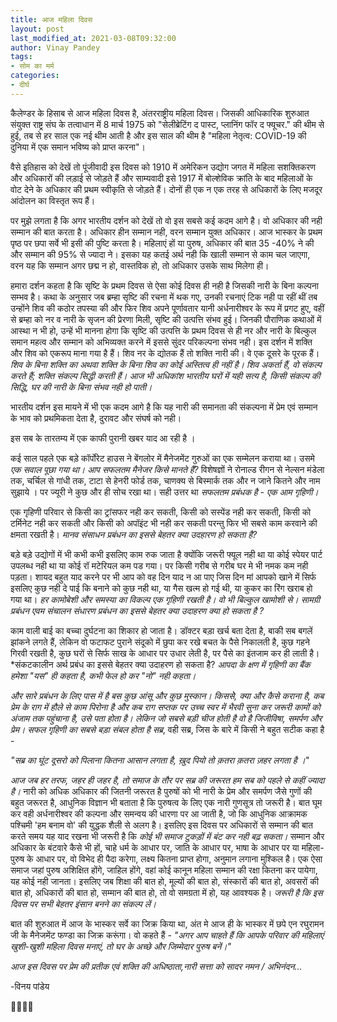 ```yaml
---
title: आज महिला दिवस
layout: post
last_modified_at: 2021-03-08T09:32:00
author: Vinay Pandey
tags:
- सोम का मर्म
categories:
- दीर्घ
---
```

कैलेण्डर के हिसाब से आज महिला दिवस है, अंतरराष्ट्रीय महिला दिवस। जिसकी आधिकारिक शुरुआत संयुक्त राष्ट्र संघ के तत्वाधान में 8 मार्च 1975 को "सेलीब्रेटिंग द पास्ट, प्लानिंग फॉर द फ्यूचर." की थीम से हुई, तब से हर साल एक नई थीम आती है और इस साल  की थीम है "महिला नेतृत्व: COVID-19 की दुनिया में एक समान भविष्य को प्राप्त करना"।

वैसे इतिहास को देखें तो पूंजीवादी इस दिवस को 1910 में अमेरिकन उद्योग जगत में महिला सशक्तिकरण और अधिकारों की लड़ाई से जोड़ते हैं और साम्यवादी इसे 1917 में बोल्शेविक क्रांति के बाद महिलाओं के वोट देने के अधिकार की प्रथम स्वीकृति से जोड़ते हैं। दोनों ही एक न एक तरह से अधिकारों के लिए मजदूर आंदोलन का विस्तृत रूप हैं। 

पर मुझे लगता है कि अगर भारतीय दर्शन को देखें तो वो इस सबसे कई कदम आगे है। वो अधिकार की नही सम्मान की बात करता है। अधिकार हीन सम्मान नही, वरन सम्मान युक्त अधिकार। आज भास्कर के प्रथम पृष्ठ पर छपा सर्वे भी इसी की पुष्टि करता है। महिलाएं हों या पुरुष, अधिकार की बात 35 -40% ने की और सम्मान की 95% से ज्यादा ने। इसका यह कतई अर्थ नही कि खाली सम्मान से काम चल जाएगा, वरन यह कि सम्मान अगर छद्म न हो, वास्तविक हो, तो अधिकार उसके साथ मिलेगा ही।  

हमारा दर्शन कहता है कि सृष्टि के प्रथम दिवस से ऐसा कोई दिवस ही नही है जिसकी नारी के बिना कल्पना सम्भव है। कथा के अनुसार जब ब्रम्हा सृष्टि की रचना में थक गए, उनकी रचनाएं टिक नही पा रहीं थीं तब उन्होंने शिव की कठोर तपस्या की और फिर शिव अपने पूर्णावतार यानी अर्धनारीश्वर के रूप में प्रगट हुए, वहीं से ब्रम्हा को नर व नारी के सृजन की प्रेरणा मिली, सृष्टि की उत्पत्ति संभव हुई। जिनकी पौराणिक कथाओं में आस्था न भी हो, उन्हें भी मानना होगा कि सृष्टि की उत्पत्ति के प्रथम दिवस से ही नर और नारी के बिल्कुल समान महत्व और सम्मान को अभिव्यक्त करने में इससे सुंदर परिकल्पना संभव नही। इस दर्शन में शक्ति और शिव को एकरूप माना गया है हैं। शिव नर के द्योतक हैं तो शक्ति नारी की। वे एक दूसरे के पूरक हैं। *शिव के बिना शक्ति का अथवा शक्ति के बिना शिव का कोई अस्तित्व ही नहीं है। शिव अकर्ता हैं, वो संकल्प करते हैं; शक्ति संकल्प सिद्धी करती हैं। आज भी अधिकांश भारतीय घरों में यही सत्य है, किसी संकल्प की सिद्धि, घर की नारी के बिना संभव नही हो पाती।* 

भारतीय दर्शन इस मायने में भी एक कदम आगे है कि यह नारी की समानता की संकल्पना में प्रेम एवं सम्मान के भाव को प्रथमिकता देता है, दुरावट और संघर्ष को नही। 

इस सब के तारतम्य में एक काफी पुरानी खबर याद आ रही है । 

कई साल पहले एक बड़े कॉर्पोरेट हाउस ने बेंगलोर में मैनेजमेंट गुरुओं का एक सम्मेलन कराया था। उसमे *एक सवाल पूछा गया था। आप सफलतम मैनेजर किसे मानते हैं?* विशेषज्ञों ने रोनाल्ड रीगन से नेल्सन मंडेला तक, चर्चिल से गांधी तक, टाटा से हेनरी फोर्ड तक, चाणक्य से बिस्मार्क तक और न जाने कितने और नाम सुझाये । पर ज्यूरी ने कुछ और ही सोच रखा था। सही उत्तर था *सफलतम प्रबंधक है - एक आम गृहिणी।* 

एक गृहिणी परिवार से किसी का ट्रांसफर नही कर सकती, किसी को सस्पेंड नही कर सकती, किसी को टर्मिनेट नही कर सकती और किसी को अपॉइंट भी नही कर सकती परन्तु फिर भी सबसे काम करवाने की क्षमता रखती है। *मानव संसाधन प्रबंधन का इससे बेहतर क्या उदहारण हो सकता है?*

बड़े बड़े उद्योगों में भी कभी कभी इसलिए काम रुक जाता है क्योंकि जरूरी फ्यूल नही था या कोई स्पेयर पार्ट उपलब्ध नही था या कोई रॉ मटेरियल कम पड गया। पर किसी गरीब से गरीब घर मे भी नमक  कम नही पड़ता। शायद बहुत याद करने पर भी आप को वह दिन याद न आ पाए जिस दिन मां आपको खाने में सिर्फ इसलिए कुछ नही दे पाई कि बनाने को कुछ नही था, या गैस खत्म हो गई थी, या कुकर का रिंग खराब हो गया था। *हर कामोबेशी और समस्या का विकल्प एक गृहिणी रखती है। वो भी बिल्कुल खामोशी से। सामग्री प्रबंधन एवम संचालन संधारण प्रबंधन का इससे बेहतर क्या उदाहरण क्या हो सकता है ?*

काम वाली बाई का बच्चा दुर्घटना का शिकार हो जाता है। डॉक्टर बड़ा खर्च बता देता है, बाकी सब बगलें झांकने लगते हैं, लेकिन वो फटाफट पुराने संदूको में छुपा कर रखे बचत के पैसे निकालती है, कुछ गहने गिरवी रखती है, कुछ घरों से सिर्फ साख के आधार पर उधार लेती है, पर पैसे का इंतजाम कर ही लाती है। *संकटकालीन अर्थ प्रबंध का इससे बेहतर क्या उदाहरण हो सकता है? *आपदा के क्षण में गृहिणी का बैंक हमेशा "यस" ही कहता है, कभी फेल हो कर "नो" नही कहता।* 

*और सारे प्रबंधन के लिए पास में है बस कुछ आंसू और कुछ मुस्कान। किससेे, क्या और कैसे कराना है, कब प्रेम के राग में हौले से काम पिरोना है और कब राग सप्तक पर उच्च स्वर में भैरवी सुना कर जरूरी कामों को अंजाम तक पहुंचाना है, उसे पता होता है। लेकिन जो सबसे बड़ी चीज होती है वो है जिजीविषा, समर्पण और प्रेम। सफल गृहिणी का सबसे बड़ा संबल होता है सब्र*, वही सब्र, जिस के बारे में किसी ने बहुत सटीक कहा है -

_"सब्र का घूंट दूसरो को पिलाना_
_कितना आसान लगता है,_
_ख़ुद पियो तो_
_क़तरा क़तरा ज़हर लगता है ।_"

*आज जब हर तरफ, जहर ही जहर है, तो समाज के तौर पर सब्र की जरूरत हम सब को पहले से कहीं ज्यादा है।* नारी को अधिक अधिकार की जितनी जरूरत है पुरुषों को भी नारी के प्रेम और समर्पण जैसे गुणों की बहुत जरूरत है, आधुनिक विज्ञान भी बताता है कि पुरुषत्व के लिए एक नारी गुणसूत्र तो जरूरी है। बात घूम कर वही अर्धनारीश्वर की   कल्पना और समन्वय की धारणा पर आ जाती है, जो कि आधुनिक आक्रामक पश्चिमी 'हम बनाम वो' की युद्धक शैली से अलग है। इसलिए इस दिवस पर अधिकारों से सम्मान की बात करते समय यह याद रखना भी जरूरी है कि *कोई भी समाज टुकड़ों में बंट कर नही बढ़ सकता।* सम्मान और अधिकार के बंटवारे कैसे भी हों, चाहे धर्म के आधार पर, जाति के आधार पर, भाषा के आधार पर या महिला-पुरुष के आधार पर, वो विभेद ही पैदा करेगा, लक्ष्य कितना प्राप्त होगा, अनुमान लगाना मुश्किल है। एक ऐसा समाज जहां पुरुष अशिक्षित होंगे, जाहिल होंगे, वहां कोई कानून महिला सम्मान की रक्षा कितना कर पायेगा, यह कोई नही जानता। इसलिए जब शिक्षा की बात हो, मूल्यों की बात हो, संस्कारों की बात हो, अवसरों की बात हो, अधिकारों की बात हो, सम्मान की बात हो, तो वो समग्रता में हो, यह आवश्यक है। *जरूरी है कि इस दिवस पर सभी बेहतर इंसान बनने का संकल्प लें।*

बात की शुरुआत में आज के भास्कर सर्वे का जिक्र किया था, अंत मे आज ही के भास्कर में छपे एन रघुरामन जी के मैनेजमेंट फण्डा का जिक्र करूंगा। वो कहते हैं - _"अगर आप चाहते हैं कि आपके परिवार की महिलाएं खुशी-खुशी महिला दिवस मनाएं, तो घर के अच्छे और जिम्मेदार पुरुष बनें।"_

*आज इस दिवस पर प्रेम की प्रतीक एवं शक्ति की अधिष्ठाता,नारी सत्ता को सादर नमन / अभिनंदन...*

-विनय पांडेय

🙏🌷🌷🙏


